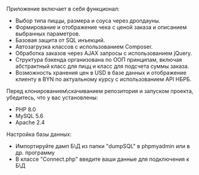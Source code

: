 Приложение включает в себя функционал:
- Выбор типа пиццы, размера и соуса через дропдауны.
- Формирование и отображение чека с ценой заказа и описанием выбранных параметров.
- Базовая защита от SQL инъекций.
- Автозагрузка классов с использованием Composer.
- Обработка заказов через AJAX запросы с использованием jQuery.
- Структура бэкенда организована по ООП принципам, включая абстрактный класс для пицц и класс для подсчета суммы заказа.
- Возможность хранения цен в USD в базе данных и отображение клиенту в BYN по актуальному курсу с использованием API НБРБ.

Перед клонированием\скачиванием репозитория и запуском проекта, убедитесь, что у вас установлены:
- PHP 8.0
- MySQL 5.6
- Apache 2.4

Настройка базы данных:
- Импортируйте дамп Б\Д из папки "dumpSQL" в phpmyadmin или в др. программу
- В классе "Сonneсt.php" введите ваши данные для подключения к Б\Д
